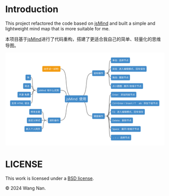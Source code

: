 # Introduction
This project refactored the code based on [jsMind](https://github.com/hizzgdev/jsmind) 
and built a simple and lightweight mind map that is more suitable for me.

本项目基于[jsMind](https://github.com/hizzgdev/jsmind)进行了代码重构，搭建了更适合我自己的简单、轻量化的思维导图。

![jsMind](/assets/jsMind.svg)

# LICENSE
This work is licensed under a [BSD license](/LICENSE).

&copy; 2024 Wang Nan.